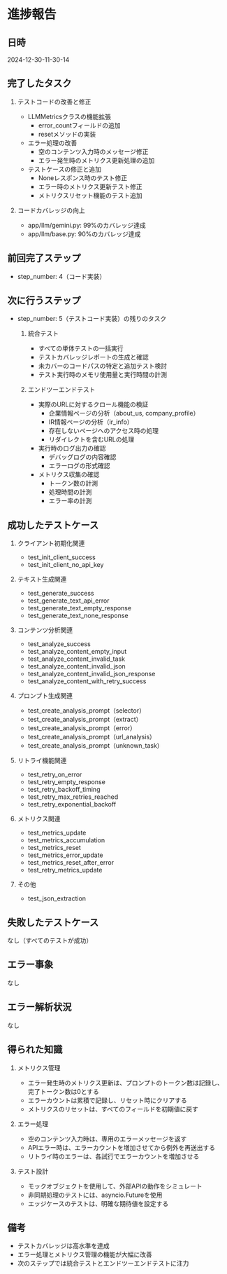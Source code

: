 # 進捗報告

## 日時
2024-12-30-11-30-14

## 完了したタスク
1. テストコードの改善と修正
   - LLMMetricsクラスの機能拡張
     - error_countフィールドの追加
     - resetメソッドの実装
   - エラー処理の改善
     - 空のコンテンツ入力時のメッセージ修正
     - エラー発生時のメトリクス更新処理の追加
   - テストケースの修正と追加
     - Noneレスポンス時のテスト修正
     - エラー時のメトリクス更新テスト修正
     - メトリクスリセット機能のテスト追加

2. コードカバレッジの向上
   - app/llm/gemini.py: 99%のカバレッジ達成
   - app/llm/base.py: 90%のカバレッジ達成

## 前回完了ステップ
- step_number: 4（コード実装）

## 次に行うステップ
- step_number: 5（テストコード実装）の残りのタスク
  1. 統合テスト
     - すべての単体テストの一括実行
     - テストカバレッジレポートの生成と確認
     - 未カバーのコードパスの特定と追加テスト検討
     - テスト実行時のメモリ使用量と実行時間の計測

  2. エンドツーエンドテスト
     - 実際のURLに対するクロール機能の検証
       - 企業情報ページの分析（about_us, company_profile）
       - IR情報ページの分析（ir_info）
       - 存在しないページへのアクセス時の処理
       - リダイレクトを含むURLの処理
     - 実行時のログ出力の確認
       - デバッグログの内容確認
       - エラーログの形式確認
     - メトリクス収集の確認
       - トークン数の計測
       - 処理時間の計測
       - エラー率の計測

## 成功したテストケース
1. クライアント初期化関連
   - test_init_client_success
   - test_init_client_no_api_key

2. テキスト生成関連
   - test_generate_success
   - test_generate_text_api_error
   - test_generate_text_empty_response
   - test_generate_text_none_response

3. コンテンツ分析関連
   - test_analyze_success
   - test_analyze_content_empty_input
   - test_analyze_content_invalid_task
   - test_analyze_content_invalid_json
   - test_analyze_content_invalid_json_response
   - test_analyze_content_with_retry_success

4. プロンプト生成関連
   - test_create_analysis_prompt（selector）
   - test_create_analysis_prompt（extract）
   - test_create_analysis_prompt（error）
   - test_create_analysis_prompt（url_analysis）
   - test_create_analysis_prompt（unknown_task）

5. リトライ機能関連
   - test_retry_on_error
   - test_retry_empty_response
   - test_retry_backoff_timing
   - test_retry_max_retries_reached
   - test_retry_exponential_backoff

6. メトリクス関連
   - test_metrics_update
   - test_metrics_accumulation
   - test_metrics_reset
   - test_metrics_error_update
   - test_metrics_reset_after_error
   - test_retry_metrics_update

7. その他
   - test_json_extraction

## 失敗したテストケース
なし（すべてのテストが成功）

## エラー事象
なし

## エラー解析状況
なし

## 得られた知識
1. メトリクス管理
   - エラー発生時のメトリクス更新は、プロンプトのトークン数は記録し、完了トークン数は0とする
   - エラーカウントは累積で記録し、リセット時にクリアする
   - メトリクスのリセットは、すべてのフィールドを初期値に戻す

2. エラー処理
   - 空のコンテンツ入力時は、専用のエラーメッセージを返す
   - APIエラー時は、エラーカウントを増加させてから例外を再送出する
   - リトライ時のエラーは、各試行でエラーカウントを増加させる

3. テスト設計
   - モックオブジェクトを使用して、外部APIの動作をシミュレート
   - 非同期処理のテストには、asyncio.Futureを使用
   - エッジケースのテストは、明確な期待値を設定する

## 備考
- テストカバレッジは高水準を達成
- エラー処理とメトリクス管理の機能が大幅に改善
- 次のステップでは統合テストとエンドツーエンドテストに注力 